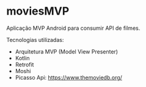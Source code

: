 # moviesMVP

Aplicação MVP Android para consumir API de filmes.

Tecnologias utilizadas:
- Arquitetura MVP (Model View Presenter)
- Kotlin
- Retrofit
- Moshi
- Picasso
Api:
https://www.themoviedb.org/
